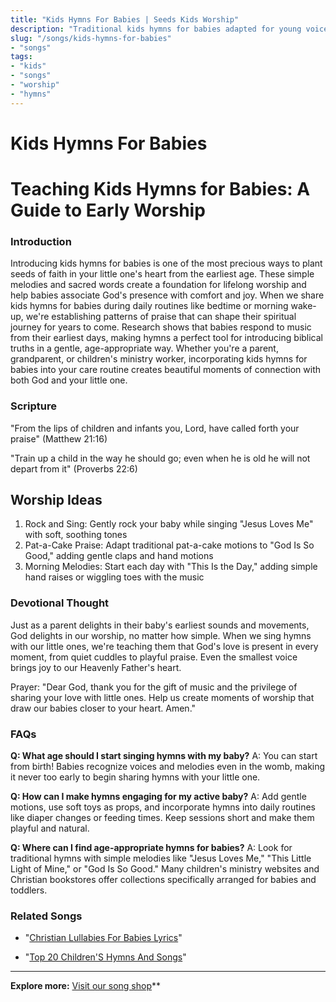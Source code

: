 ```yaml
---
title: "Kids Hymns For Babies | Seeds Kids Worship"
description: "Traditional kids hymns for babies adapted for young voices. Classic Christian music introducing children to timeless worship."
slug: "/songs/kids-hymns-for-babies"
- "songs"
tags:
- "kids"
- "songs"
- "worship"
- "hymns"
---
```


# Kids Hymns For Babies

# Teaching Kids Hymns for Babies: A Guide to Early Worship

### Introduction
Introducing kids hymns for babies is one of the most precious ways to plant seeds of faith in your little one's heart from the earliest age. These simple melodies and sacred words create a foundation for lifelong worship and help babies associate God's presence with comfort and joy. When we share kids hymns for babies during daily routines like bedtime or morning wake-up, we're establishing patterns of praise that can shape their spiritual journey for years to come. Research shows that babies respond to music from their earliest days, making hymns a perfect tool for introducing biblical truths in a gentle, age-appropriate way. Whether you're a parent, grandparent, or children's ministry worker, incorporating kids hymns for babies into your care routine creates beautiful moments of connection with both God and your little one.

### Scripture
"From the lips of children and infants you, Lord, have called forth your praise" (Matthew 21:16)

"Train up a child in the way he should go; even when he is old he will not depart from it" (Proverbs 22:6)

## Worship Ideas
1. Rock and Sing: Gently rock your baby while singing "Jesus Loves Me" with soft, soothing tones
2. Pat-a-Cake Praise: Adapt traditional pat-a-cake motions to "God Is So Good," adding gentle claps and hand motions
3. Morning Melodies: Start each day with "This Is the Day," adding simple hand raises or wiggling toes with the music

### Devotional Thought
Just as a parent delights in their baby's earliest sounds and movements, God delights in our worship, no matter how simple. When we sing hymns with our little ones, we're teaching them that God's love is present in every moment, from quiet cuddles to playful praise. Even the smallest voice brings joy to our Heavenly Father's heart.

Prayer: "Dear God, thank you for the gift of music and the privilege of sharing your love with little ones. Help us create moments of worship that draw our babies closer to your heart. Amen."

### FAQs
**Q: What age should I start singing hymns with my baby?**
A: You can start from birth! Babies recognize voices and melodies even in the womb, making it never too early to begin sharing hymns with your little one.

**Q: How can I make hymns engaging for my active baby?**
A: Add gentle motions, use soft toys as props, and incorporate hymns into daily routines like diaper changes or feeding times. Keep sessions short and make them playful and natural.

**Q: Where can I find age-appropriate hymns for babies?**
A: Look for traditional hymns with simple melodies like "Jesus Loves Me," "This Little Light of Mine," or "God Is So Good." Many children's ministry websites and Christian bookstores offer collections specifically arranged for babies and toddlers.

### Related Songs

- "[Christian Lullabies For Babies Lyrics](/songs/christian-lullabies-for-babies-lyrics/)"

- "[Top 20 Children'S Hymns And Songs](/songs/top-20-children-s-hymns-and-songs/)"

---

**Explore more:** [Visit our song shop](https://seedskidsworship.com/shop)**

<!-- Schema Markup -->
<script type="application/ld+json">
{
  "@context": "https://schema.org",
  "@type": "MusicRecording",
  "name": "Kids Hymns For Babies",
  "byArtist": {
    "@type": "MusicGroup",
    "name": "Seeds Kids Worship"
  },
  "isFamilyFriendly": true,
  "url": "https://seedskidsworship.com/songs/kids-hymns-for-babies/"
}
</script>